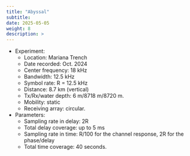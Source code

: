 ```yaml
---
title: "Abyssal"
subtitle: 
date: 2025-05-05
weight: 8
description: >
---
```


* Experiment:
  * Location: Mariana Trench
  * Date recorded: Oct. 2024
  * Center frequency: 18 kHz
  * Bandwidth: 12.5 kHz
  * Symbol rate: R = 12.5 kHz
  * Distance: 8.7 km (vertical)
  * Tx/Rx/water depth: 6 m/8718 m/8720 m.
  * Mobility: static
  * Receiving array: circular.
* Parameters:
  * Sampling rate in delay: 2R
  * Total delay coverage: up to 5 ms
  * Sampling rate in time: R/100 for the channel response, 2R for the phase/delay
  * Total time coverage: 40 seconds.
